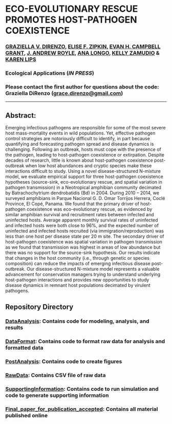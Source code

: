 # ECO-EVOLUTIONARY RESCUE PROMOTES HOST-PATHOGEN COEXISTENCE

### [GRAZIELLA V. DIRENZO](https://grazielladirenzo.weebly.com), [ELISE F. ZIPKIN](https://msu.edu/user/ezipkin/), [EVAN H. CAMPBELL GRANT](https://www.usgs.gov/staff-profiles/evan-grant?qt-staff_profile_science_products=0#qt-staff_profile_science_products), [J. ANDREW ROYLE](https://www.usgs.gov/staff-profiles/andy-royle?qt-staff_profile_science_products=0#qt-staff_profile_science_products), [ANA LONGO](https://biology.ufl.edu/people/faculty/#prettyPhoto), [KELLY ZAMUDIO](http://ecologyandevolution.cornell.edu/kelly-zamudio) & [KAREN LIPS](http://lipslab.weebly.com/)

### Ecological Applications (*IN PRESS*)

### Please contact the first author for questions about the code: Graziella DiRenzo (grace.direnzo@gmail.com)
__________________________________________________________________________________________________________________________________________

## Abstract: 
Emerging infectious pathogens are responsible for some of the most severe host mass-mortality events in wild populations. Yet, effective pathogen control strategies are notoriously difficult to identify, in part because quantifying and forecasting pathogen spread and disease dynamics is challenging. Following an outbreak, hosts must cope with the presence of the pathogen, leading to host-pathogen coexistence or extirpation. Despite decades of research, little is known about host-pathogen coexistence post-outbreak when low host abundances and cryptic species make these interactions difficult to study. Using a novel disease-structured N-mixture model, we evaluate empirical support for three host-pathogen coexistence hypotheses (source-sink, eco-evolutionary rescue, and spatial variation in pathogen transmission) in a Neotropical amphibian community decimated by Batrachochytrium dendrobatidis (Bd) in 2004. During 2010 – 2014, we surveyed amphibians in Parque Nacional G. D. Omar Torríjos Herrera, Coclé Province, El Copé, Panama. We found that the primary driver of host-pathogen coexistence was eco-evolutionary rescue, as evidenced by similar amphibian survival and recruitment rates between infected and uninfected hosts. Average apparent monthly survival rates of uninfected and infected hosts were both close to 96%, and the expected number of uninfected and infected hosts recruited (via immigration/reproduction) was less than one host per disease state per 20 m site. The secondary driver of host-pathogen coexistence was spatial variation in pathogen transmission as we found that transmission was highest in areas of low abundance but there was no support for the source-sink hypothesis. Our results indicate that changes in the host community (i.e., through genetic or species composition) can reduce the impacts of emerging infectious disease post-outbreak. Our disease-structured N-mixture model represents a valuable advancement for conservation managers trying to understand underlying host-pathogen interactions and provides new opportunities to study disease dynamics in remnant host populations decimated by virulent pathogens.

## Repository Directory
### [DataAnalysis](https://github.com/farrmt/HMSDS/tree/master/DataAnalysis): Contains code for modeling, analysis, and results
### [DataFormat](https://github.com/farrmt/HMSDS/tree/master/DataFormat): Contains code to format raw data for analysis and formatted data
### [PostAnalysis](https://github.com/farrmt/HMSDS/tree/master/PostAnalysis): Contains code to create figures
### [RawData](https://github.com/farrmt/HMSDS/tree/master/RawData): Contains CSV file of raw data
### [SupportingInformation](https://github.com/farrmt/HMSDS/tree/master/SupportingInformation): Contains code to run simulation and code to generate supporting information
### [Final_paper_for_publication_accepted](https://github.com/farrmt/HMSDS/tree/master/SupportingInformation): Contains all material published online
